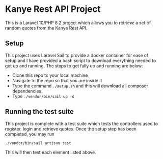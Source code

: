 # Kanye Rest API Project

This is a Laravel 10/PHP 8.2 project which allows you to retrieve a set of random quotes from the Kanye Rest API.

## Setup

This project uses Laravel Sail to provide a docker container for ease of setup and I have provided a bash script to download everything needed to get up and running. The steps to get fully up and running are below:

-   Clone this repo to your local machine
-   Navigate to the repo so that you are inside it
-   Type the command `./setup.sh` and this will download all composer dependencies.
-   Type `./vendor/bin/sail up -d`

## Running the test suite

This project is complete with a test suite which tests the controllers used to register, login and retrieve quotes. Once the setup step has been completed, you may run

    ./vendor/bin/sail artisan test

This will then test each element listed above.
